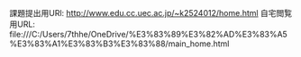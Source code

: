 課題提出用URl: http://www.edu.cc.uec.ac.jp/~k2524012/home.html
自宅閲覧用URL: file:///C:/Users/7thhe/OneDrive/%E3%83%89%E3%82%AD%E3%83%A5%E3%83%A1%E3%83%B3%E3%83%88/main_home.html

